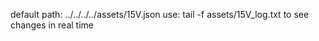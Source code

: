 default path: ../../../../assets/15V.json
use: tail -f assets/15V_log.txt to see changes in real time